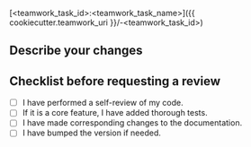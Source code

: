 [<teamwork_task_id>:<teamwork_task_name>]({{ cookiecutter.teamwork_uri }}/-<teamwork_task_id>)

## Describe your changes

## Checklist before requesting a review

- [ ] I have performed a self-review of my code.
- [ ] If it is a core feature, I have added thorough tests.
- [ ] I have made corresponding changes to the documentation.
- [ ] I have bumped the version if needed.
